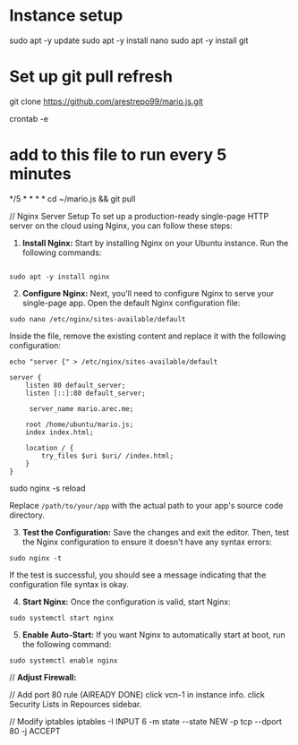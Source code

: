 # Instance setup
sudo apt -y update
sudo apt -y install nano
sudo apt -y install git

# Set up git pull refresh
git clone https://github.com/arestrepo99/mario.js.git

crontab -e
# add to this file to run every 5 minutes
*/5 * * * * cd ~/mario.js && git pull



// Nginx Server Setup
To set up a production-ready single-page HTTP server on the cloud using Nginx, you can follow these steps:

1. **Install Nginx:** Start by installing Nginx on your Ubuntu instance. Run the following commands:

```

sudo apt -y install nginx

```

2. **Configure Nginx:** Next, you'll need to configure Nginx to serve your single-page app. Open the default Nginx configuration file:

```
sudo nano /etc/nginx/sites-available/default
```

Inside the file, remove the existing content and replace it with the following configuration:

```
echo "server {" > /etc/nginx/sites-available/default

server {
    listen 80 default_server;
    listen [::]:80 default_server;

	 server_name mario.arec.me;

    root /home/ubuntu/mario.js;
    index index.html;

    location / {
        try_files $uri $uri/ /index.html;
    }
}
```

sudo nginx -s reload

Replace `/path/to/your/app` with the actual path to your app's source code directory.

3. **Test the Configuration:** Save the changes and exit the editor. Then, test the Nginx configuration to ensure it doesn't have any syntax errors:

```
sudo nginx -t
```

If the test is successful, you should see a message indicating that the configuration file syntax is okay.

4. **Start Nginx:** Once the configuration is valid, start Nginx:

```
sudo systemctl start nginx
```

5. **Enable Auto-Start:** If you want Nginx to automatically start at boot, run the following command:

```
sudo systemctl enable nginx

```

// **Adjust Firewall:** 

// Add port 80 rule (AlREADY DONE)
click vcn-1 in instance info.
click Security Lists in Repources sidebar.

// Modify iptables
iptables -I INPUT 6 -m state --state NEW -p tcp --dport 80 -j ACCEPT


